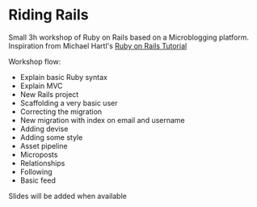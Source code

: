 # Riding Rails

Small 3h workshop of Ruby on Rails based on a Microblogging platform.
Inspiration from Michael Hartl's [Ruby on Rails Tutorial](https://www.railstutorial.org/)

Workshop flow:
* Explain basic Ruby syntax
* Explain MVC
* New Rails project
* Scaffolding a very basic user
* Correcting the migration
* New migration with index on email and username
* Adding devise
* Adding some style
* Asset pipeline
* Microposts
* Relationships
* Following
* Basic feed

Slides will be added when available

